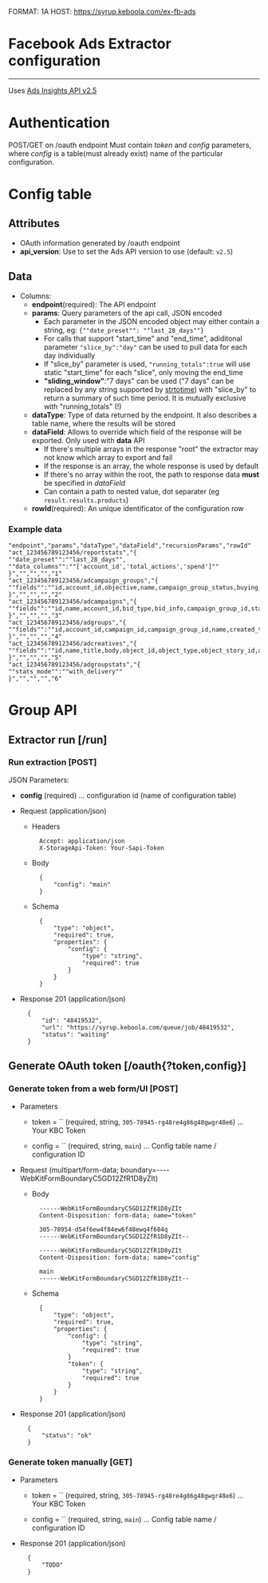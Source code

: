 FORMAT: 1A
HOST: https://syrup.keboola.com/ex-fb-ads

# Facebook Ads Extractor configuration
---
Uses [Ads Insights API v2.5](https://developers.facebook.com/docs/marketing-api/insights/v2.5)

# Authentication
POST/GET on /oauth endpoint
Must contain *token* and *config* parameters, where *config* is a table(must already exist) name of the particular configuration.

# Config table
## Attributes

- OAuth information generated by /oauth endpoint
- **api_version**: Use to set the Ads API version to use (default: `v2.5`)

## Data
- Columns:
    - **endpoint**(required): The API endpoint
    - **params**: Query parameters of the api call, JSON encoded
        - Each parameter in the JSON encoded object may either contain a string, eg: `{""date_preset"": ""last_28_days""}`
        - For calls that support "start_time" and "end_time", adiditonal parameter `"slice_by":"day"` can be used to pull data for each day individually
        - If "slice_by" parameter is used, `"running_totals":true` will use static "start_time" for each "slice", only moving the end_time
        - **"sliding_window"**:"7 days" can be used ("7 days" can be replaced by any string supported by [strtotime](http://php.net/manual/en/function.strtotime.php)) with "slice_by" to return a summary of such time period. It is mutually exclusive with "running_totals" (!)
    - **dataType**: Type of data returned by the endpoint. It also describes a table name, where the results will be stored
    - **dataField**: Allows to override which field of the response will be exported. Only used with **data** API
        - If there's multiple arrays in the response "root" the extractor may not know which array to export and fail
        - If the response is an array, the whole response is used by default
        - If there's no array within the root, the path to response data **must** be specified in *dataField*
        - Can contain a path to nested value, dot separater (eg `result.results.products`)
    - **rowId**(required): An unique identificator of the configuration row

### Example data

    "endpoint","params","dataType","dataField","recursionParams","rowId"
    "act_123456789123456/reportstats","{
    ""date_preset"":""last_28_days"",
    ""data_columns"":""['account_id','total_actions','spend']""
    }","","","","1"
    "act_123456789123456/adcampaign_groups","{
    ""fields"":""id,account_id,objective,name,campaign_group_status,buying_type""
    }","","","","2"
    "act_123456789123456/adcampaigns","{
    ""fields"":""id,name,account_id,bid_type,bid_info,campaign_group_id,start_time,end_time,updated_time,created_time,daily_budget,lifetime_budget,budget_remaining,targetinglimit""
    }","","","","3"
    "act_123456789123456/adgroups","{
    ""fields"":""id,account_id,campaign_id,campaign_group_id,name,created_time,targeting,creative_ids,bid_type""
    }","","","","4"
    "act_123456789123456/adcreatives","{
    ""fields"":""id,name,title,body,object_id,object_type,object_story_id,action_spec,link_url,image_url""
    }","","","","5"
    "act_123456789123456/adgroupstats","{
    ""stats_mode"":""with_delivery""
    }","","","","6"

# Group API

## Extractor run [/run]

### Run extraction [POST]

JSON Parameters:

- **config** (required) ... configuration id (name of configuration table)

+ Request (application/json)

    + Headers

            Accept: application/json
            X-StorageApi-Token: Your-Sapi-Token

    + Body

            {
                "config": "main"
            }

    + Schema

            {
                "type": "object",
                "required": true,
                "properties": {
                    "config": {
                        "type": "string",
                        "required": true
                    }
                }
            }

+ Response 201 (application/json)

        {
            "id": "48419532",
            "url": "https://syrup.keboola.com/queue/job/48419532",
            "status": "waiting"
        }


## Generate OAuth token [/oauth{?token,config}]

### Generate token from a web form/UI [POST]

+ Parameters
    + token = `` (required, string, `305-78945-rg48re4g86g48gwgr48e6`) ... Your KBC Token

    + config = `` (required, string, `main`) ... Config table name / configuration ID

+ Request (multipart/form-data; boundary=----WebKitFormBoundaryC5GD12ZfR1D8yZIt)
    + Body

            ------WebKitFormBoundaryC5GD12ZfR1D8yZIt
            Content-Disposition: form-data; name="token"

            305-78954-d54f6ew4f84ew6f48ewq4f684q
            ------WebKitFormBoundaryC5GD12ZfR1D8yZIt--

            ------WebKitFormBoundaryC5GD12ZfR1D8yZIt
            Content-Disposition: form-data; name="config"

            main
            ------WebKitFormBoundaryC5GD12ZfR1D8yZIt--

    + Schema

            {
                "type": "object",
                "required": true,
                "properties": {
                    "config": {
                        "type": "string",
                        "required": true
                    }
                    "token": {
                        "type": "string",
                        "required": true
                    }
                }
            }

+ Response 201 (application/json)

        {
            "status": "ok"
        }

### Generate token manually [GET]

+ Parameters
    + token = `` (required, string, `305-78945-rg48re4g86g48gwgr48e6`) ... Your KBC Token

    + config = `` (required, string, `main`) ... Config table name / configuration ID

+ Response 201 (application/json)

        {
            "TODO"
        }
